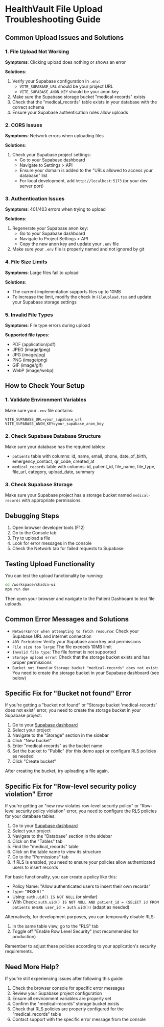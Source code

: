 # HealthVault File Upload Troubleshooting Guide

## Common Upload Issues and Solutions

### 1. File Upload Not Working
**Symptoms**: Clicking upload does nothing or shows an error

**Solutions**:
1. Verify your Supabase configuration in `.env`:
   - `VITE_SUPABASE_URL` should be your project URL
   - `VITE_SUPABASE_ANON_KEY` should be your anon key
2. Make sure the Supabase storage bucket "medical-records" exists
3. Check that the "medical_records" table exists in your database with the correct schema
4. Ensure your Supabase authentication rules allow uploads

### 2. CORS Issues
**Symptoms**: Network errors when uploading files

**Solutions**:
1. Check your Supabase project settings:
   - Go to your Supabase dashboard
   - Navigate to Settings > API
   - Ensure your domain is added to the "URLs allowed to access your database" list
   - For local development, add `http://localhost:5173` (or your dev server port)

### 3. Authentication Issues
**Symptoms**: 401/403 errors when trying to upload

**Solutions**:
1. Regenerate your Supabase anon key:
   - Go to your Supabase dashboard
   - Navigate to Project Settings > API
   - Copy the new anon key and update your `.env` file
2. Make sure your `.env` file is properly named and not ignored by git

### 4. File Size Limits
**Symptoms**: Large files fail to upload

**Solutions**:
- The current implementation supports files up to 10MB
- To increase the limit, modify the check in `FileUpload.tsx` and update your Supabase storage settings

### 5. Invalid File Types
**Symptoms**: File type errors during upload

**Supported file types**:
- PDF (application/pdf)
- JPEG (image/jpeg)
- JPG (image/jpg)
- PNG (image/png)
- GIF (image/gif)
- WebP (image/webp)

## How to Check Your Setup

### 1. Validate Environment Variables
Make sure your `.env` file contains:
```
VITE_SUPABASE_URL=your_supabase_url
VITE_SUPABASE_ANON_KEY=your_supabase_anon_key
```

### 2. Check Supabase Database Structure
Make sure your database has the required tables:
- `patients` table with columns: id, name, email, phone, date_of_birth, emergency_contact, qr_code, created_at
- `medical_records` table with columns: id, patient_id, file_name, file_type, file_url, category, upload_date, summary

### 3. Check Supabase Storage
Make sure your Supabase project has a storage bucket named `medical-records` with appropriate permissions.

## Debugging Steps

1. Open browser developer tools (F12)
2. Go to the Console tab
3. Try to upload a file
4. Look for error messages in the console
5. Check the Network tab for failed requests to Supabase

## Testing Upload Functionality

You can test the upload functionality by running:

```bash
cd /workspace/shadcn-ui
npm run dev
```

Then open your browser and navigate to the Patient Dashboard to test file uploads.

## Common Error Messages and Solutions

- `NetworkError when attempting to fetch resource`: Check your Supabase URL and internet connection
- `403 Forbidden`: Verify your Supabase anon key and permissions
- `File size too large`: The file exceeds 10MB limit
- `Invalid file type`: The file format is not supported
- `Storage upload error`: Check that the storage bucket exists and has proper permissions
- `Bucket not found` or `Storage bucket "medical-records" does not exist`: You need to create the storage bucket in your Supabase dashboard (see below)

## Specific Fix for "Bucket not found" Error

If you're getting a "bucket not found" or "Storage bucket 'medical-records' does not exist" error, you need to create the storage bucket in your Supabase project:

1. Go to your [Supabase dashboard](https://app.supabase.com/)
2. Select your project
3. Navigate to the "Storage" section in the sidebar
4. Click "New bucket"
5. Enter "medical-records" as the bucket name
6. Set the bucket to "Public" (for this demo app) or configure RLS policies as needed
7. Click "Create bucket"

After creating the bucket, try uploading a file again.

## Specific Fix for "Row-level security policy violation" Error

If you're getting an "new row violates row-level security policy" or "Row-level security policy violation" error, you need to configure the RLS policies for your database tables:

1. Go to your [Supabase dashboard](https://app.supabase.com/)
2. Select your project
3. Navigate to the "Database" section in the sidebar
4. Click on the "Tables" tab
5. Find the "medical_records" table
6. Click on the table name to view its structure
7. Go to the "Permissions" tab
8. If RLS is enabled, you need to ensure your policies allow authenticated users to insert records

For basic functionality, you can create a policy like this:
- Policy Name: "Allow authenticated users to insert their own records"
- Type: "INSERT"
- Using: `auth.uid() IS NOT NULL` (or similar)
- With Check: `auth.uid() IS NOT NULL AND patient_id = (SELECT id FROM patients WHERE user_id = auth.uid())` (adapt as needed)

Alternatively, for development purposes, you can temporarily disable RLS:
1. In the same table view, go to the "RLS" tab
2. Toggle off "Enable Row Level Security" (not recommended for production)

Remember to adjust these policies according to your application's security requirements.

## Need More Help?

If you're still experiencing issues after following this guide:

1. Check the browser console for specific error messages
2. Review your Supabase project configuration
3. Ensure all environment variables are properly set
4. Confirm the "medical-records" storage bucket exists
5. Check that RLS policies are properly configured for the "medical_records" table
6. Contact support with the specific error message from the console